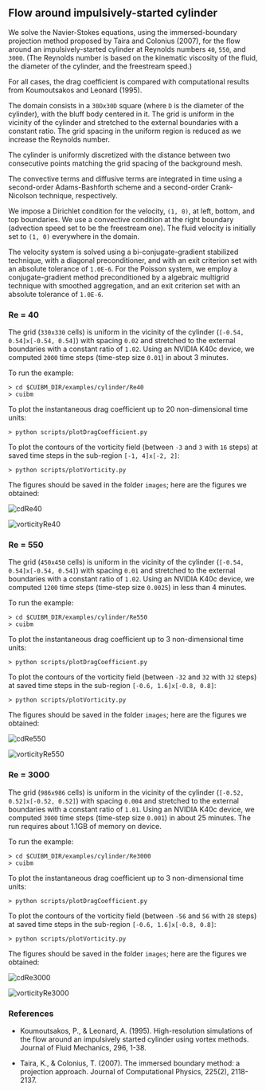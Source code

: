 ## Flow around impulsively-started cylinder

We solve the Navier-Stokes equations, using the immersed-boundary projection method proposed by Taira and Colonius (2007), for the flow around an impulsively-started cylinder at Reynolds numbers `40`, `550`, and `3000`.
(The Reynolds number is based on the kinematic viscosity of the fluid, the diameter of the cylinder, and the freestream speed.)

For all cases, the drag coefficient is compared with computational results from Koumoutsakos and Leonard (1995).

The domain consists in a `30Dx30D` square (where `D` is the diameter of the cylinder), with the bluff body centered in it.
The grid is uniform in the vicinity of the cylinder and stretched to the external boundaries with a constant ratio.
The grid spacing in the uniform region is reduced as we increase the Reynolds number.

The cylinder is uniformly discretized with the distance between two consecutive points matching the grid spacing of the background mesh.

The convective terms and diffusive terms are integrated in time using a second-order Adams-Bashforth scheme and a second-order Crank-Nicolson technique, respectively.

We impose a Dirichlet condition for the velocity, `(1, 0)`, at left, bottom, and top boundaries.
We use a convective condition at the right boundary (advection speed set to be the freestream one).
The fluid velocity is initially set to `(1, 0)` everywhere in the domain.

The velocity system is solved using a bi-conjugate-gradient stabilized technique, with a diagonal preconditioner, and with an exit criterion set with an absolute tolerance of `1.0E-6`.
For the Poisson system, we employ a conjugate-gradient method preconditioned by a algebraic multigrid technique with smoothed aggregation, and an exit criterion set with an absolute tolerance of `1.0E-6`.


### Re = 40

The grid (`330x330` cells) is uniform in the vicinity of the cylinder (`[-0.54, 0.54]x[-0.54, 0.54]`) with spacing `0.02` and stretched to the external boundaries with a constant ratio of `1.02`.
Using an NVIDIA K40c device, we computed `2000` time steps (time-step size `0.01`) in about 3 minutes.

To run the example:

    > cd $CUIBM_DIR/examples/cylinder/Re40
    > cuibm

To plot the instantaneous drag coefficient up to 20 non-dimensional time units:

    > python scripts/plotDragCoefficient.py

To plot the contours of the vorticity field (between `-3` and `3` with `16` steps) at saved time steps in the sub-region `[-1, 4]x[-2, 2]`:

    > python scripts/plotVorticity.py

The figures should be saved in the folder `images`; here are the figures we obtained:

![cdRe40](figures/cylinderRe40/dragCoefficient.png)

![vorticityRe40](figures/cylinderRe40/vorticity_-1.00_-2.00_4.00_2.00/vorticity0002000.png)


### Re = 550

The grid (`450x450` cells) is uniform in the vicinity of the cylinder (`[-0.54, 0.54]x[-0.54, 0.54]`) with spacing `0.01` and stretched to the external boundaries with a constant ratio of `1.02`.
Using an NVIDIA K40c device, we computed `1200` time steps (time-step size `0.0025`) in less than 4 minutes.

To run the example:

    > cd $CUIBM_DIR/examples/cylinder/Re550
    > cuibm

To plot the instantaneous drag coefficient up to 3 non-dimensional time units:

    > python scripts/plotDragCoefficient.py

To plot the contours of the vorticity field (between `-32` and `32` with `32` steps) at saved time steps in the sub-region `[-0.6, 1.6]x[-0.8, 0.8]`:

    > python scripts/plotVorticity.py

The figures should be saved in the folder `images`; here are the figures we obtained:

![cdRe550](figures/cylinderRe550/dragCoefficient.png)

![vorticityRe550](figures/cylinderRe550/vorticity_-0.60_-0.80_1.60_0.80/vorticity0001200.png)


### Re = 3000

The grid (`986x986` cells) is uniform in the vicinity of the cylinder (`[-0.52, 0.52]x[-0.52, 0.52]`) with spacing `0.004` and stretched to the external boundaries with a constant ratio of `1.01`.
Using an NVIDIA K40c device, we computed `3000` time steps (time-step size `0.001`) in about 25 minutes.
The run requires about 1.1GB of memory on device.

To run the example:

    > cd $CUIBM_DIR/examples/cylinder/Re3000
    > cuibm

To plot the instantaneous drag coefficient up to 3 non-dimensional time units:

    > python scripts/plotDragCoefficient.py

To plot the contours of the vorticity field (between `-56` and `56` with `28` steps) at saved time steps in the sub-region `[-0.6, 1.6]x[-0.8, 0.8]`:

    > python scripts/plotVorticity.py

The figures should be saved in the folder `images`; here are the figures we obtained:

![cdRe3000](figures/cylinderRe3000/dragCoefficient.png)

![vorticityRe3000](figures/cylinderRe3000/vorticity_-0.60_-0.80_1.60_0.80/vorticity0003000.png)


### References

* Koumoutsakos, P., & Leonard, A. (1995). High-resolution simulations of the flow around an impulsively started cylinder using vortex methods. Journal of Fluid Mechanics, 296, 1-38.

* Taira, K., & Colonius, T. (2007). The immersed boundary method: a projection approach. Journal of Computational Physics, 225(2), 2118-2137.